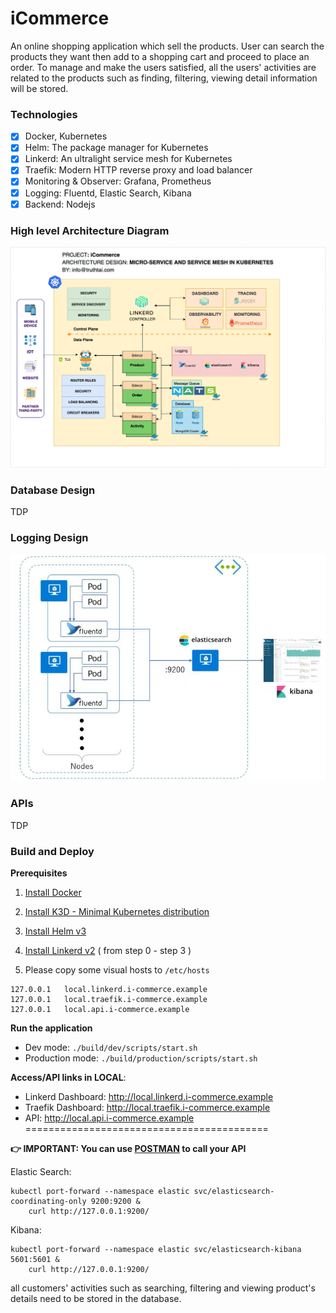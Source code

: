 # iCommerce
An online shopping application which sell the products.
User can search the products they want then add to a shopping cart and proceed to place an order.
To manage and make the users satisfied, all the users' activities are related to the products such as finding, filtering, viewing detail information will be stored.

### Technologies
- [x] Docker, Kubernetes
- [x] Helm: The package manager for Kubernetes
- [x] Linkerd: An ultralight service mesh for Kubernetes
- [x] Traefik: Modern HTTP reverse proxy and load balancer
- [x] Monitoring & Observer: Grafana, Prometheus
- [x] Logging: Fluentd, Elastic Search, Kibana
- [x] Backend: Nodejs

### High level Architecture Diagram

!["Architecture Diagram"](./diagrams/iCommerce-Services.png?inline=true)

### Database Design
TDP

### Logging Design
!["Logging Design"](./diagrams/fluentd-logs.png)

### APIs
TDP

### Build and Deploy

**Prerequisites**
1. [Install Docker](https://www.docker.com/get-started)
2. [Install K3D - Minimal Kubernetes distribution ](https://k3d.io/#installation)
3. [Install Helm v3](https://helm.sh/docs/intro/install/)
4. [Install Linkerd v2](https://linkerd.io/2/getting-started/) ( from step 0 - step 3 )

5. Please copy some visual hosts to `/etc/hosts`
```
127.0.0.1   local.linkerd.i-commerce.example
127.0.0.1   local.traefik.i-commerce.example
127.0.0.1   local.api.i-commerce.example
```

**Run the application**
- Dev mode: `./build/dev/scripts/start.sh`
- Production mode: `./build/production/scripts/start.sh`

**Access/API links in LOCAL**:
- Linkerd Dashboard: http://local.linkerd.i-commerce.example
- Traefik Dashboard: http://local.traefik.i-commerce.example
- API: http://local.api.i-commerce.example
==========================================

**👉 IMPORTANT: You can use [POSTMAN](https://www.postman.com/downloads/) to call your API**

Elastic Search:
```
kubectl port-forward --namespace elastic svc/elasticsearch-coordinating-only 9200:9200 &
    curl http://127.0.0.1:9200/
```

Kibana:
```
kubectl port-forward --namespace elastic svc/elasticsearch-kibana 5601:5601 &
    curl http://127.0.0.1:9200/
```

all customers' activities such as searching, filtering and viewing product's details need to be stored in the database.